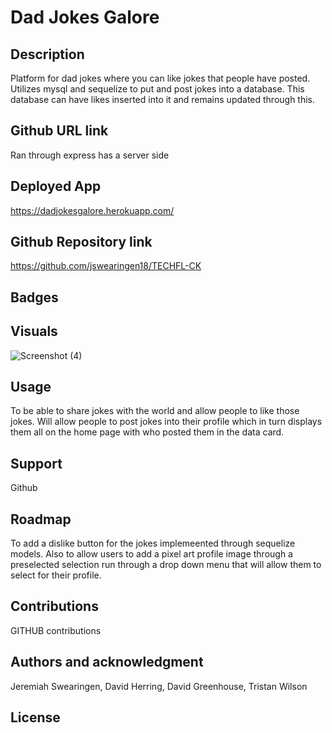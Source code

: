# Dad Jokes Galore

## Description

Platform for dad jokes where you can like jokes that people have posted. Utilizes mysql and sequelize to put and post jokes into a database. This database can have likes inserted into it and remains updated through this. 

## Github URL link

Ran through express has a server side 

## Deployed App
https://dadjokesgalore.herokuapp.com/

## Github Repository link

https://github.com/jswearingen18/TECHFL-CK

## Badges

## Visuals
![Screenshot (4)](https://user-images.githubusercontent.com/109003414/201713363-9e158f86-985f-4a21-a765-34835ee04066.png)

## Usage

To be able to share jokes with the world and allow people to like those jokes. Will allow people to post jokes into their profile which in turn displays them all on the home page with who posted them in the data card. 
## Support

Github

## Roadmap

To add a dislike button for the jokes implemeented through sequelize models. Also to allow users to add a pixel art profile image through a preselected selection run through a drop down menu that will allow them to select for their profile. 

## Contributions

GITHUB contributions

## Authors and acknowledgment

Jeremiah Swearingen, David Herring, David Greenhouse, Tristan Wilson

## License
